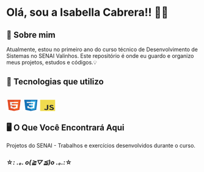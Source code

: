 # Olá, sou a Isabella Cabrera!! 🌸✨

## 🧠 Sobre mim
Atualmente, estou no primeiro ano do curso técnico de Desenvolvimento de Sistemas no SENAI Valinhos. Este repositório é onde eu guardo e organizo meus projetos, estudos e códigos.💡


## 🚀 Tecnologias que utilizo
<div style="display: inline_block"><br>
<img align="center" alt="HTML" height="30" width="40" src="https://raw.githubusercontent.com/devicons/devicon/master/icons/html5/html5-original.svg">
<img align="center" alt="CSS" height="30" width="40" src="https://raw.githubusercontent.com/devicons/devicon/master/icons/css3/css3-original.svg">
<img align="center" alt="JavaScript" height="30" width="40" src="https://raw.githubusercontent.com/devicons/devicon/master/icons/javascript/javascript-original.svg">

## 🖥️ O Que Você Encontrará Aqui

 Projetos do SENAI - Trabalhos e exercícios desenvolvidos durante o curso.



 ###                    ☆*: .｡. o(≧▽≦)o .｡.:*☆
